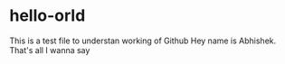 # hello-orld
This is a test file to understan working of Github
Hey name is Abhishek. That's all I wanna say
